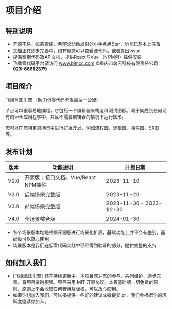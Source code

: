 # 项目介绍

## 特别说明

- 开源不易，如蒙青睐，希望您动动发财的小手点点Star，功能已基本上完备
- 文档正在逐步完善中，如有疑惑可以查看源代码，或者提出issue
- 提供案例代码及API文档，提供React与Vue （NPM包）插件安装
- 飞椽零代码平台请访问 www.bimcc.com ©重庆市筑云科技有限责任公司  **023-68682379**

## 项目简介

[飞椽蓝图引擎]() （助力低零代码开发最后一公里)

节点可以很容易地编程，它包括一个编辑器来构造和测试图形。易于集成到任何现有的web应用程序中，并且不需要编辑器的情况下运行图形。

您可以在您特定的场景中进行扩展开发，例如流程图、逻辑图、事件图、ER图等。

## 发布计划

| 版本| 功能说明																										| 计划日期								|
| ----| ------------------------------------------------------------| -----------------------	|
| V1.0| 开源版：接口文档、Vue/React NPM插件													| 2023-11-10							|
| V2.0| 后端场景完整版																							| 2023-11-20							|
| V3.0| 前端场景完整版																							| 2023-11-30 - 2023-12-30	|
| V4.0| 全场景整合版																								| 2024-01-30							|
  
- 各个场景版本均是根据开源版进行场景化扩展，基础功能上并不会有差别，基础版可以放心使用
- 场景版本是我们在低零代码实践中已经得到验证的部分，提供完整的支持


## 如何加入我们

- [飞椽蓝图引擎] 还在持续更新中，本项目欢迎您的参与，共同维护，逐步完善，将项目做得更强。项目采用 MIT 开源协议，本着基础版一切免费的原则，原则上不会收取任何费用及版权，可以放心使用。
- 如果你想加入我们，可以多提供一些好的建议或者提交 pr，我们会根据你的活跃度邀请你加入。
